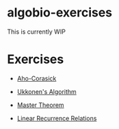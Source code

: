 # algobio-exercises

This is currently WIP



# Exercises

- [Aho-Corasick](https://elizabeth-flx.github.io/algobio-exercises/aho-corasick/aho-corasick)
- [Ukkonen's Algorithm](https://elizabeth-flx.github.io/algobio-exercises/ukkonen)

- [Master Theorem](https://elizabeth-flx.github.io/algobio-exercises/master-theorem)
- [Linear Recurrence Relations](https://elizabeth-flx.github.io/algobio-exercises/linear-recurrence)



